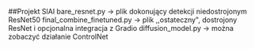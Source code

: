 ##Projekt SlAI
bare_resnet.py -> plik dokonujący detekcji niedostrojonym ResNet50
final_combine_finetuned.py -> plik ,,ostateczny", dostrojony ResNet i opcjonalna integracja z Gradio
diffusion_model.py -> można zobaczyć działanie ControlNet
